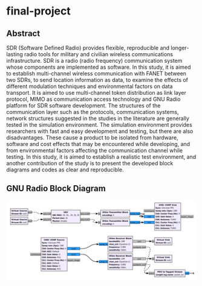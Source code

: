 # final-project

## Abstract
SDR (Software Defined Radio) provides flexible, reproducible and longer-lasting radio tools for military and civilian wireless communications infrastructure. SDR is a radio (radio frequency) communication system whose components are implemented as software. In this study, it is aimed to establish multi-channel wireless communication with FANET between two SDRs, to send location information as data, to examine the effects of different modulation techniques and environmental factors on data transport. It is aimed to use multi-channel token distribution as link layer protocol, MIMO as communication access technology and GNU Radio platform for SDR software development. The structures of the communication layer such as the protocols, communication systems, network structures suggested in the studies in the literature are generally tested in the simulation environment. The simulation environment provides researchers with fast and easy development and testing, but there are also disadvantages. These cause a product to be isolated from hardware, software and cost effects that may be encountered while developing, and from environmental factors affecting the communication channel while testing. In this study, it is aimed to establish a realistic test environment, and another contribution of the study is to present the developed block diagrams and codes as clear and reproducible.

## GNU Radio Block Diagram
![](screenshots/system_design.png)
